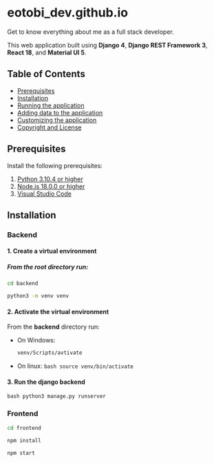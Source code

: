 # eotobi_dev.github.io
Get to know everything about me as a full stack developer. 

This web application built using **Django 4**, **Django REST Framework 3**, **React 18**, and **Material UI 5**.


## Table of Contents 
- [Prerequisites](#prerequisites)
- [Installation](#installation)
- [Running the application](#run-the-application)
- [Adding data to the application](#add-data-to-the-application)
- [Customizing the application](#customize-the-application)
- [Copyright and License](#copyright-and-license)


## Prerequisites

Install the following prerequisites:

1. [Python 3.10.4 or higher](https://www.python.org/downloads/)
2. [Node.js 18.0.0 or higher](https://nodejs.org/en/)
3. [Visual Studio Code](https://code.visualstudio.com/download)


## Installation

### Backend

#### 1. Create a virtual environment
##### From the **root** directory run:
  ```bash
  cd backend
  ```
  ```bash
  python3 -m venv venv
  ```
#### 2. Activate the virtual environment

From the **backend** directory run:
- On Windows:
  ```bash
  venv/Scripts/avtivate
  ```
- On linux:
  ```bash source venv/bin/activate```
  
#### 3. Run the django backend
 ```bash python3 manage.py runserver```
 
### Frontend
  ```bash
  cd frontend
  ```
  ```bash
  npm install
  ```
  ```bash
  npm start
  ```




